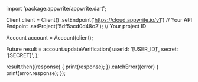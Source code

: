 import 'package:appwrite/appwrite.dart';

Client client = Client()
  .setEndpoint('https://cloud.appwrite.io/v1') // Your API Endpoint
  .setProject('5df5acd0d48c2'); // Your project ID

Account account = Account(client);

Future result = account.updateVerification(
  userId: '[USER_ID]',
  secret: '[SECRET]',
);

result.then((response) {
  print(response);
}).catchError((error) {
  print(error.response);
});

